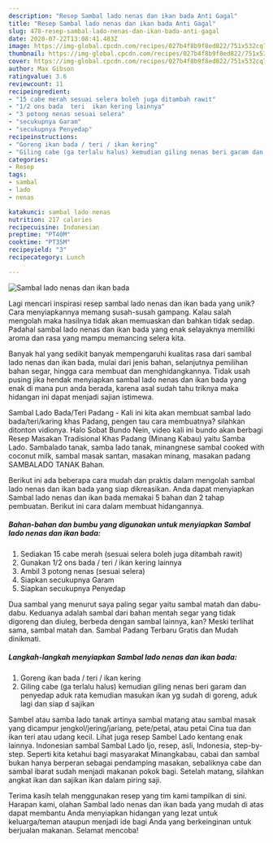 ```yaml
---
description: "Resep Sambal lado nenas dan ikan bada Anti Gagal"
title: "Resep Sambal lado nenas dan ikan bada Anti Gagal"
slug: 478-resep-sambal-lado-nenas-dan-ikan-bada-anti-gagal
date: 2020-07-22T13:08:41.483Z
image: https://img-global.cpcdn.com/recipes/027b4f8b9f8ed822/751x532cq70/sambal-lado-nenas-dan-ikan-bada-foto-resep-utama.jpg
thumbnail: https://img-global.cpcdn.com/recipes/027b4f8b9f8ed822/751x532cq70/sambal-lado-nenas-dan-ikan-bada-foto-resep-utama.jpg
cover: https://img-global.cpcdn.com/recipes/027b4f8b9f8ed822/751x532cq70/sambal-lado-nenas-dan-ikan-bada-foto-resep-utama.jpg
author: Max Gibson
ratingvalue: 3.6
reviewcount: 11
recipeingredient:
- "15 cabe merah sesuai selera boleh juga ditambah rawit"
- "1/2 ons bada  teri  ikan kering lainnya"
- "3 potong nenas sesuai selera"
- "secukupnya Garam"
- "secukupnya Penyedap"
recipeinstructions:
- "Goreng ikan bada / teri / ikan kering"
- "Giling cabe (ga terlalu halus) kemudian giling nenas beri garam dan penyedap aduk rata kemudian masukan ikan yg sudah di goreng, aduk lagi dan siap d sajikan"
categories:
- Resep
tags:
- sambal
- lado
- nenas

katakunci: sambal lado nenas 
nutrition: 217 calories
recipecuisine: Indonesian
preptime: "PT40M"
cooktime: "PT35M"
recipeyield: "3"
recipecategory: Lunch

---
```



![Sambal lado nenas dan ikan bada](https://img-global.cpcdn.com/recipes/027b4f8b9f8ed822/751x532cq70/sambal-lado-nenas-dan-ikan-bada-foto-resep-utama.jpg)

Lagi mencari inspirasi resep sambal lado nenas dan ikan bada yang unik? Cara menyiapkannya memang susah-susah gampang. Kalau salah mengolah maka hasilnya tidak akan memuaskan dan bahkan tidak sedap. Padahal sambal lado nenas dan ikan bada yang enak selayaknya memiliki aroma dan rasa yang mampu memancing selera kita.

Banyak hal yang sedikit banyak mempengaruhi kualitas rasa dari sambal lado nenas dan ikan bada, mulai dari jenis bahan, selanjutnya pemilihan bahan segar, hingga cara membuat dan menghidangkannya. Tidak usah pusing jika hendak menyiapkan sambal lado nenas dan ikan bada yang enak di mana pun anda berada, karena asal sudah tahu triknya maka hidangan ini dapat menjadi sajian istimewa.

Sambal Lado Bada/Teri Padang - Kali ini kita akan membuat sambal lado bada/teri/karing khas Padang, pengen tau cara membuatnya? silahkan ditonton vidionya. Halo Sobat Bundo Nein, video kali ini bundo akan berbagi Resep Masakan Tradisional Khas Padang (Minang Kabau) yaitu Samba Lado. Sambalado tanak, samba lado tanak, minangnese sambal cooked with coconut milk, sambal masak santan, masakan minang, masakan padang SAMBALADO TANAK Bahan.


Berikut ini ada beberapa cara mudah dan praktis dalam mengolah sambal lado nenas dan ikan bada yang siap dikreasikan. Anda dapat menyiapkan Sambal lado nenas dan ikan bada memakai 5 bahan dan 2 tahap pembuatan. Berikut ini cara dalam membuat hidangannya.

<!--inarticleads1-->

##### Bahan-bahan dan bumbu yang digunakan untuk menyiapkan Sambal lado nenas dan ikan bada:

1. Sediakan 15 cabe merah (sesuai selera boleh juga ditambah rawit)
1. Gunakan 1/2 ons bada / teri / ikan kering lainnya
1. Ambil 3 potong nenas (sesuai selera)
1. Siapkan secukupnya Garam
1. Siapkan secukupnya Penyedap


Dua sambal yang menurut saya paling segar yaitu sambal matah dan dabu-dabu. Keduanya adalah sambal dari bahan mentah segar yang tidak digoreng dan diuleg, berbeda dengan sambal lainnya, kan? Meski terlihat sama, sambal matah dan. Sambal Padang Terbaru Gratis dan Mudah dinikmati. 

<!--inarticleads2-->

##### Langkah-langkah menyiapkan Sambal lado nenas dan ikan bada:

1. Goreng ikan bada / teri / ikan kering
1. Giling cabe (ga terlalu halus) kemudian giling nenas beri garam dan penyedap aduk rata kemudian masukan ikan yg sudah di goreng, aduk lagi dan siap d sajikan


Sambel atau samba lado tanak artinya sambal matang atau sambal masak yang dicampur jengkol/jering/jariang, pete/petai, atau petai Cina tua dan ikan teri atau udang kecil. Lihat juga resep Sambel Lado kentang enak lainnya. Indonesian sambal Sambal Lado Ijo, resep, asli, Indonesia, step-by-step. Seperti kita ketahui bagi masyarakat Minangkabau, cabai dan sambal bukan hanya berperan sebagai pendamping masakan, sebaliknya cabe dan sambal ibarat sudah menjadi makanan pokok bagi. Setelah matang, silahkan angkat ikan dan sajikan ikan dalam piring saji. 

Terima kasih telah menggunakan resep yang tim kami tampilkan di sini. Harapan kami, olahan Sambal lado nenas dan ikan bada yang mudah di atas dapat membantu Anda menyiapkan hidangan yang lezat untuk keluarga/teman ataupun menjadi ide bagi Anda yang berkeinginan untuk berjualan makanan. Selamat mencoba!
